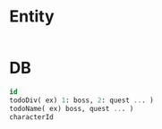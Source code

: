 # Entity
```java

```

# DB
```sql
id
todoDiv( ex) 1: boss, 2: quest ... )
todoName( ex) boss, quest ... )
characterId
```

> 
